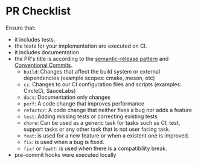 <!-- Describe what this PR aims to resolve. E.g. This PR aims to ...  -->

<!-- Which issue this PR aims to resolve or fix. E.g. This PR resolves #... -->

# PR Checklist

Ensure that:

- it includes tests.
- the tests for your implementation are executed on CI.
- it includes documentation
- the PR's title is according to the [semantic-release pattern][semantic-release-message] and
  [Conventional Commits](https://www.conventionalcommits.org).
  - `build`: Changes that affect the build system or external dependencies (example scopes: cmake, meson, etc)
  - `ci`: Changes to our CI configuration files and scripts (examples: CircleCi, SauceLabs)
  - `docs`: Documentation only changes
  - `perf`: A code change that improves performance
  - `refactor`: A code change that neither fixes a bug nor adds a feature
  - `test`: Adding missing tests or correcting existing tests
  - `chore`: Can be used as a generic task for tasks such as CI, test, support tasks or any other task that is not user facing task.
  - `feat`: is used for a new feature or when a existent one is improved.
  - `fix`: is used when a bug is fixed.
  - `fix!` or `feat!`: is used when there is a compatibility break.
- pre-commit hooks were executed locally


<!-- Add any other extra information that would help to understand the changes proposed by the PR -->


[semantic-release-message]: https://github.com/semantic-release/semantic-release/blob/master/README.md#commit-message-format "Semantic Release Commit Message Format"
